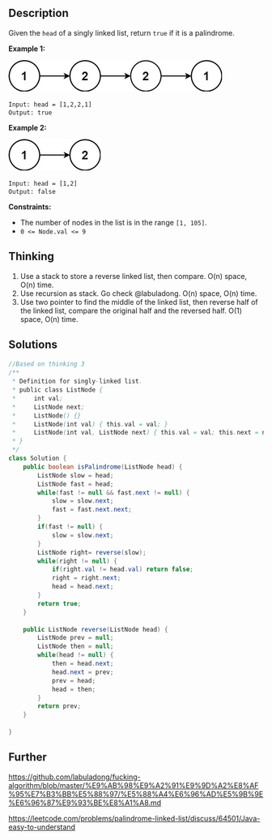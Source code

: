 ## Description

Given the `head` of a singly linked list, return `true` if it is a palindrome.

 

**Example 1:**

![img](../Resources/Images/No.234-PalindromeLinkedList/pal1linked-list.jpg)

```
Input: head = [1,2,2,1]
Output: true
```

**Example 2:**

![img](../Resources/Images/No.234-PalindromeLinkedList/pal2linked-list.jpg)

```
Input: head = [1,2]
Output: false
```

 

**Constraints:**

- The number of nodes in the list is in the range `[1, 105]`.
- `0 <= Node.val <= 9`

 

## Thinking

1. Use a stack to store a reverse linked list, then compare. O(n) space, O(n) time.
2. Use recursion as stack. Go check @labuladong. O(n) space, O(n) time.
3. Use two pointer to find the middle of the linked list, then reverse half of the linked list, compare the original half and the reversed half. O(1) space, O(n) time.

## Solutions

~~~java
//Based on thinking 3
/**
 * Definition for singly-linked list.
 * public class ListNode {
 *     int val;
 *     ListNode next;
 *     ListNode() {}
 *     ListNode(int val) { this.val = val; }
 *     ListNode(int val, ListNode next) { this.val = val; this.next = next; }
 * }
 */
class Solution {
    public boolean isPalindrome(ListNode head) {
        ListNode slow = head;
        ListNode fast = head;
        while(fast != null && fast.next != null) {
            slow = slow.next;
            fast = fast.next.next;
        }
        if(fast != null) {
            slow = slow.next;
        }
        ListNode right= reverse(slow);
        while(right != null) {
            if(right.val != head.val) return false;
            right = right.next;
            head = head.next;
        }
        return true;
    }
    
    public ListNode reverse(ListNode head) {
        ListNode prev = null;
        ListNode then = null;
        while(head != null) {
            then = head.next;
            head.next = prev;
            prev = head;
            head = then;
        }
        return prev;
    }
    
}
~~~



## Further

https://github.com/labuladong/fucking-algorithm/blob/master/%E9%AB%98%E9%A2%91%E9%9D%A2%E8%AF%95%E7%B3%BB%E5%88%97/%E5%88%A4%E6%96%AD%E5%9B%9E%E6%96%87%E9%93%BE%E8%A1%A8.md

https://leetcode.com/problems/palindrome-linked-list/discuss/64501/Java-easy-to-understand